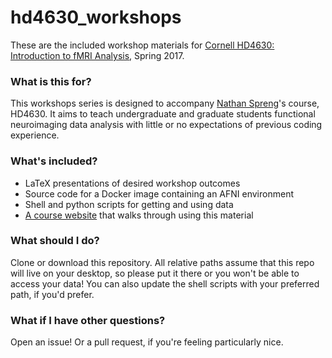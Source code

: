 # hd4630_workshops
These are the included workshop materials for [Cornell HD4630: Introduction to fMRI Analysis](https://classes.cornell.edu/browse/roster/SP17/class/HD/4630), Spring 2017.

### What is this for?
This workshops series is designed to accompany [Nathan Spreng](http://lbc.human.cornell.edu/Home.html)'s course, HD4630. It aims to teach undergraduate and graduate students functional neuroimaging data analysis with little or no expectations of previous coding experience. 

### What's included?
* LaTeX presentations of desired workshop outcomes
* Source code for a Docker image containing an AFNI environment
* Shell and python scripts for getting and using data
* [A course website](https://emdupre.github.io/hd4630_workshops/categories) that walks through using this material

### What should I do?
Clone or download this repository. All relative paths assume that this repo will live on your desktop, so please put it there or you won't be able to access your data! You can also update the shell scripts with your preferred path, if you'd prefer. 

### What if I have other questions?
Open an issue! Or a pull request, if you're feeling particularly nice.
